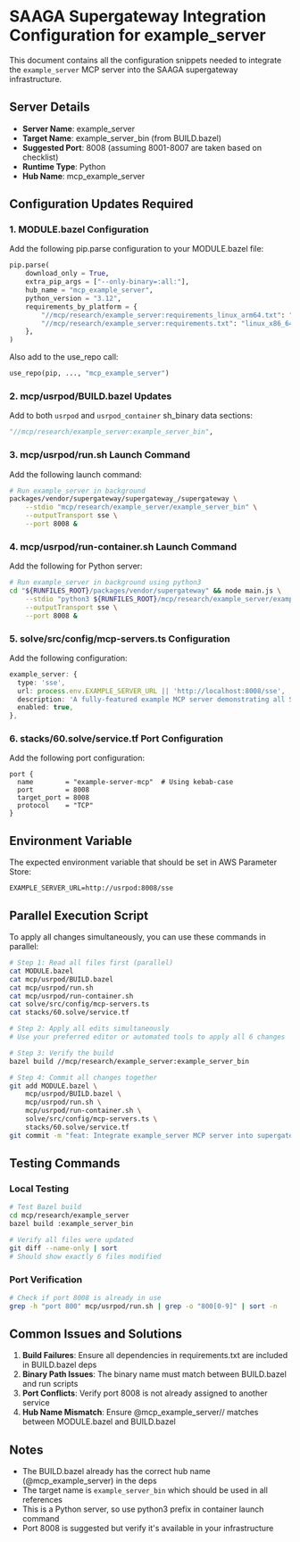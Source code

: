 # SAAGA Supergateway Integration Configuration for example_server

This document contains all the configuration snippets needed to integrate the `example_server` MCP server into the SAAGA supergateway infrastructure.

## Server Details
- **Server Name**: example_server
- **Target Name**: example_server_bin (from BUILD.bazel)
- **Suggested Port**: 8008 (assuming 8001-8007 are taken based on checklist)
- **Runtime Type**: Python
- **Hub Name**: mcp_example_server

## Configuration Updates Required

### 1. MODULE.bazel Configuration
Add the following pip.parse configuration to your MODULE.bazel file:

```python
pip.parse(
    download_only = True,
    extra_pip_args = ["--only-binary=:all:"],
    hub_name = "mcp_example_server",
    python_version = "3.12",
    requirements_by_platform = {
        "//mcp/research/example_server:requirements_linux_arm64.txt": "linux_arm64",
        "//mcp/research/example_server:requirements.txt": "linux_x86_64,osx_aarch64,osx_x86_64,windows_x86_64",
    },
)
```

Also add to the use_repo call:
```python
use_repo(pip, ..., "mcp_example_server")
```

### 2. mcp/usrpod/BUILD.bazel Updates
Add to both `usrpod` and `usrpod_container` sh_binary data sections:

```python
"//mcp/research/example_server:example_server_bin",
```

### 3. mcp/usrpod/run.sh Launch Command
Add the following launch command:

```bash
# Run example_server in background
packages/vendor/supergateway/supergateway_/supergateway \
    --stdio "mcp/research/example_server/example_server_bin" \
    --outputTransport sse \
    --port 8008 &
```

### 4. mcp/usrpod/run-container.sh Launch Command
Add the following for Python server:

```bash
# Run example_server in background using python3
cd "${RUNFILES_ROOT}/packages/vendor/supergateway" && node main.js \
    --stdio "python3 ${RUNFILES_ROOT}/mcp/research/example_server/example_server_bin" \
    --outputTransport sse \
    --port 8008 &
```

### 5. solve/src/config/mcp-servers.ts Configuration
Add the following configuration:

```typescript
example_server: {
  type: 'sse',
  url: process.env.EXAMPLE_SERVER_URL || 'http://localhost:8008/sse',
  description: 'A fully-featured example MCP server demonstrating all SAAGA patterns and features',
  enabled: true,
},
```

### 6. stacks/60.solve/service.tf Port Configuration
Add the following port configuration:

```hcl
port {
  name        = "example-server-mcp"  # Using kebab-case
  port        = 8008
  target_port = 8008
  protocol    = "TCP"
}
```

## Environment Variable
The expected environment variable that should be set in AWS Parameter Store:
```
EXAMPLE_SERVER_URL=http://usrpod:8008/sse
```

## Parallel Execution Script
To apply all changes simultaneously, you can use these commands in parallel:

```bash
# Step 1: Read all files first (parallel)
cat MODULE.bazel
cat mcp/usrpod/BUILD.bazel
cat mcp/usrpod/run.sh
cat mcp/usrpod/run-container.sh
cat solve/src/config/mcp-servers.ts
cat stacks/60.solve/service.tf

# Step 2: Apply all edits simultaneously
# Use your preferred editor or automated tools to apply all 6 changes

# Step 3: Verify the build
bazel build //mcp/research/example_server:example_server_bin

# Step 4: Commit all changes together
git add MODULE.bazel \
    mcp/usrpod/BUILD.bazel \
    mcp/usrpod/run.sh \
    mcp/usrpod/run-container.sh \
    solve/src/config/mcp-servers.ts \
    stacks/60.solve/service.tf
git commit -m "feat: Integrate example_server MCP server into supergateway infrastructure"
```

## Testing Commands

### Local Testing
```bash
# Test Bazel build
cd mcp/research/example_server
bazel build :example_server_bin

# Verify all files were updated
git diff --name-only | sort
# Should show exactly 6 files modified
```

### Port Verification
```bash
# Check if port 8008 is already in use
grep -h "port 800" mcp/usrpod/run.sh | grep -o "800[0-9]" | sort -n
```

## Common Issues and Solutions

1. **Build Failures**: Ensure all dependencies in requirements.txt are included in BUILD.bazel deps
2. **Binary Path Issues**: The binary name must match between BUILD.bazel and run scripts
3. **Port Conflicts**: Verify port 8008 is not already assigned to another service
4. **Hub Name Mismatch**: Ensure @mcp_example_server// matches between MODULE.bazel and BUILD.bazel

## Notes
- The BUILD.bazel already has the correct hub name (@mcp_example_server) in the deps
- The target name is `example_server_bin` which should be used in all references
- This is a Python server, so use python3 prefix in container launch command
- Port 8008 is suggested but verify it's available in your infrastructure